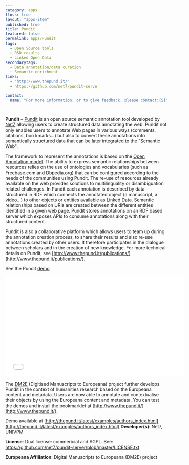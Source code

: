 ```yaml
---
category: apps
floss: true
layout: "apps-item"
published: true
title: Pundit
featured: false
permalink: apps/Pundit
tags: 
  - Open Source tools
  - R&D results
  - Linked Open Data
secondarytags:
  - Data annotation/data curation
  - Semantic enrichment
links: 
  - "http://www.thepund.it/"
  - https://github.com/net7/pundit-serve

contact: 
  name: "For more information, or to give feedback, please contact:[Simone Fonda](fonda@netseven.it) or [the pundit team](pundit@netseven.it)"

---
```

**Pundit** – [Pundit](http://www.thepund.it/) is an open source semantic annotation tool developed by [Net7](http://www.netseven.it) allowing users to create structured data annotating the web. Pundit not only enables users to annotate Web pages in various ways (comments, citations, boo kmarks…) but also to convert these annotations into semantically structured data that can be later integrated to the "Semantic Web".

The framework to represent the annotations is based on the [Open Annotation model](http://www.openannotation.org/spec/core/). The ability to express semantic relationships between resources relies on the use of ontologies and vocabularies (such as Freebase.com and Dbpedia.org) that can be configured according to the needs of the communities using Pundit. The re-use of resources already available on the web provides solutions to multilinguality or disambiguation related challenges. In Pundit each annotation is described by data structured in RDF which connects the annotated object (a manuscript, a video…) to other objects or entities available as Linked Data. Semantic relationships based on URIs are created between the different entities identified in a given web page. Pundit stores annotations on an RDF based server which exposes APIs to consume annotations along with their structured content.

Pundit is also a collaborative platform which allows users to team up during the annotation creation process, to share their results and also re-use annotations created by other users. It therefore participates in the dialogue between scholars and in the creation of new knowledge. For more technical details on Pundit, see [http://www.thepund.it/publications/](http://www.thepund.it/publications/).

See the Pundit [demo](https://www.youtube.com/embed/6uUQ4f3z_E0?feature=player_detailpage)

<iframe width="560" height="315" src="//www.youtube.com/embed/6uUQ4f3z_E0" frameborder="0" allowfullscreen></iframe>

The [DM2E](http://dm2e.eu/) (Digitised Manuscripts to Europeana) project further develops Pundit in the context of humanities research based on the Europeana content and metadata. Users are now able to annotate and contextualise their objects by using the Europeana content and metadata. You can test the demos and install the bookmarklet at [http://www.thepund.it/](http://www.thepund.it/).

Demo available at [http://thepund.it/latest/examples/authors_index.html](http://thepund.it/latest/examples/authors_index.html)
**Developer(s)**: Net7, UNIVPM

**License**: Dual license: commericial and AGPL. See: https://github.com/net7/pundit-server/blob/master/LICENSE.txt

**Europeana Affiliation**: Digital Manuscripts to Europeana (DM2E) project